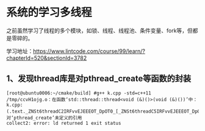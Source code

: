# 系统的学习多线程
之前虽然学习了线程的多个模块，如锁、线程、线程池、条件变量、fork等，但都是零碎的。

学习地址：https://www.lintcode.com/course/99/learn/?chapterId=520&sectionId=3782

## 1、发现thread库是对pthread_create等函数的封装
```
[root@ubuntu0006:~/cmake/build] #g++ k.cpp -std=c++11
/tmp/ccvH1ojg.o：在函数‘std::thread::thread<void (&)()>(void (&)())’中：
k.cpp:(.text._ZNSt6threadC2IRFvvEJEEEOT_DpOT0_[_ZNSt6threadC5IRFvvEJEEEOT_DpOT0_]+0x7d)：对‘pthread_create’未定义的引用
collect2: error: ld returned 1 exit status
```
